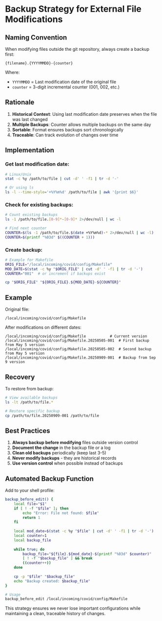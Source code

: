 # Backup Strategy for External File Modifications

## Naming Convention

When modifying files outside the git repository, always create a backup first:

```
{filename}.{YYYYMMDD}-{counter}
```

Where:
- `YYYYMMDD` = Last modification date of the original file
- `counter` = 3-digit incremental counter (001, 002, etc.)

## Rationale

1. **Historical Context**: Using last modification date preserves when the file was last changed
2. **Multiple Backups**: Counter allows multiple backups on the same day
3. **Sortable**: Format ensures backups sort chronologically
4. **Traceable**: Can track evolution of changes over time

## Implementation

### Get last modification date:
```bash
# Linux/Unix
stat -c %y /path/to/file | cut -d' ' -f1 | tr -d '-'

# Or using ls
ls -l --time-style='+%Y%m%d' /path/to/file | awk '{print $6}'
```

### Check for existing backups:
```bash
# Count existing backups
ls -1 /path/to/file.[0-9]*-[0-9]* 2>/dev/null | wc -l

# Find next counter
COUNTER=$(ls -1 /path/to/file.$(date +%Y%m%d)-* 2>/dev/null | wc -l)
COUNTER=$(printf "%03d" $((COUNTER + 1)))
```

### Create backup:
```bash
# Example for Makefile
ORIG_FILE="/local/incoming/covid/config/Makefile"
MOD_DATE=$(stat -c %y "$ORIG_FILE" | cut -d' ' -f1 | tr -d '-')
COUNTER="001"  # or increment if backups exist

cp "$ORIG_FILE" "${ORIG_FILE}.${MOD_DATE}-${COUNTER}"
```

## Example

Original file:
```
/local/incoming/covid/config/Makefile
```

After modifications on different dates:
```
/local/incoming/covid/config/Makefile           # Current version
/local/incoming/covid/config/Makefile.20250505-001  # First backup from May 5 version
/local/incoming/covid/config/Makefile.20250505-002  # Second backup from May 5 version
/local/incoming/covid/config/Makefile.20250909-001  # Backup from Sep 9 version
```

## Recovery

To restore from backup:
```bash
# View available backups
ls -lt /path/to/file.*

# Restore specific backup
cp /path/to/file.20250909-001 /path/to/file
```

## Best Practices

1. **Always backup before modifying** files outside version control
2. **Document the change** in the backup file or a log
3. **Clean old backups** periodically (keep last 3-5)
4. **Never modify backups** - they are historical records
5. **Use version control** when possible instead of backups

## Automated Backup Function

Add to your shell profile:
```bash
backup_before_edit() {
    local file="$1"
    if [ ! -f "$file" ]; then
        echo "Error: File not found: $file"
        return 1
    fi
    
    local mod_date=$(stat -c %y "$file" | cut -d' ' -f1 | tr -d '-')
    local counter=1
    local backup_file
    
    while true; do
        backup_file="${file}.${mod_date}-$(printf "%03d" $counter)"
        [ ! -f "$backup_file" ] && break
        ((counter++))
    done
    
    cp -p "$file" "$backup_file"
    echo "Backup created: $backup_file"
}

# Usage
backup_before_edit /local/incoming/covid/config/Makefile
```

This strategy ensures we never lose important configurations while maintaining a clean, traceable history of changes.